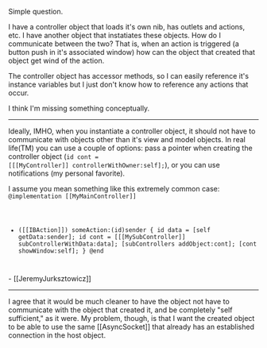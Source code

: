 

Simple question.

I have a controller object that loads it's own nib, has outlets and actions, etc.
I have another object that instatiates these objects.  How do I communicate between the two?  That is, when an action is triggered (a button push in it's associated window) how can the object that created that object get wind of the action.

The controller object has accessor methods, so I can easily reference it's instance variables but I just don't know how to reference any actions that occur.

I think I'm missing something conceptually.

----

Ideally, IMHO, when you instantiate a controller object, it should not have to communicate with objects other than it's view and model objects. In real life(TM) you can use a couple of options: pass a pointer when creating the controller object (<code>id cont = [[[MyController]] controllerWithOwner:self];</code>), or you can use notifications (my personal favorite).

I assume you mean something like this extremely common case:
<code>
@implementation [[MyMainController]]
- ([[IBAction]]) someAction:(id)sender
{
    id data = [self getData:sender];
    id cont = [[[MySubController]] subControllerWithData:data];
    [subControllers addObject:cont];
    [cont showWindow:self];
}
@end
</code>
- [[JeremyJurksztowicz]]

----

I agree that it would be much cleaner to have the object not have to communicate with the object that created it, and be completely "self sufficient," as it were.
My problem, though, is that I want the created object to be able to use the same [[AsyncSocket]] that already has an established connection in the host object.